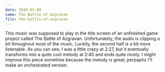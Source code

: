 ```yaml
---
date: 2020-02-09
name: The Battle of Azgravan
file: the-battle-of-azgravan
---
```


This music was supposed to play in the title screen of an unfinished game project called The Battle of Azgravan. Unfortunately, the audio is clipping a bit throughout most of the music. Luckily, the second half is a bit more listenable. As you can see, I was a little crazy at 2:27, but it eventually transforms into a quite cool melody at 2:40 and ends quite nicely. I might improve this piece sometime because the melody is great; perpaphs I'll make an orchestrated version. 